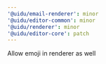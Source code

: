 ```yaml
---
'@uidu/email-renderer': minor
'@uidu/editor-common': minor
'@uidu/renderer': minor
'@uidu/editor-core': patch
---
```


Allow emoji in renderer as well
